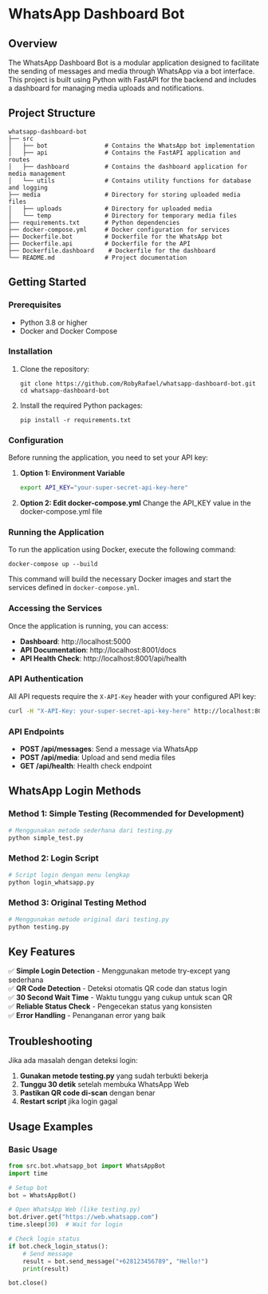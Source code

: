 # WhatsApp Dashboard Bot

## Overview
The WhatsApp Dashboard Bot is a modular application designed to facilitate the sending of messages and media through WhatsApp via a bot interface. This project is built using Python with FastAPI for the backend and includes a dashboard for managing media uploads and notifications.

## Project Structure
```
whatsapp-dashboard-bot
├── src
│   ├── bot                # Contains the WhatsApp bot implementation
│   ├── api                # Contains the FastAPI application and routes
│   ├── dashboard          # Contains the dashboard application for media management
│   └── utils              # Contains utility functions for database and logging
├── media                  # Directory for storing uploaded media files
│   ├── uploads            # Directory for uploaded media
│   └── temp               # Directory for temporary media files
├── requirements.txt       # Python dependencies
├── docker-compose.yml     # Docker configuration for services
├── Dockerfile.bot         # Dockerfile for the WhatsApp bot
├── Dockerfile.api         # Dockerfile for the API
├── Dockerfile.dashboard    # Dockerfile for the dashboard
└── README.md              # Project documentation
```

## Getting Started

### Prerequisites
- Python 3.8 or higher
- Docker and Docker Compose

### Installation
1. Clone the repository:
   ```
   git clone https://github.com/RobyRafael/whatsapp-dashboard-bot.git
   cd whatsapp-dashboard-bot
   ```

2. Install the required Python packages:
   ```
   pip install -r requirements.txt
   ```

### Configuration
Before running the application, you need to set your API key:

1. **Option 1: Environment Variable**
   ```bash
   export API_KEY="your-super-secret-api-key-here"
   ```

2. **Option 2: Edit docker-compose.yml**
   Change the API_KEY value in the docker-compose.yml file

### Running the Application
To run the application using Docker, execute the following command:
```
docker-compose up --build
```

This command will build the necessary Docker images and start the services defined in `docker-compose.yml`.

### Accessing the Services
Once the application is running, you can access:

- **Dashboard**: http://localhost:5000
- **API Documentation**: http://localhost:8001/docs
- **API Health Check**: http://localhost:8001/api/health

### API Authentication
All API requests require the `X-API-Key` header with your configured API key:

```bash
curl -H "X-API-Key: your-super-secret-api-key-here" http://localhost:8001/api/health
```

### API Endpoints
- **POST /api/messages**: Send a message via WhatsApp
- **POST /api/media**: Upload and send media files
- **GET /api/health**: Health check endpoint

## WhatsApp Login Methods

### Method 1: Simple Testing (Recommended for Development)
```bash
# Menggunakan metode sederhana dari testing.py
python simple_test.py
```

### Method 2: Login Script
```bash
# Script login dengan menu lengkap
python login_whatsapp.py
```

### Method 3: Original Testing Method
```bash
# Menggunakan metode original dari testing.py
python testing.py
```

## Key Features

✅ **Simple Login Detection** - Menggunakan metode try-except yang sederhana  
✅ **QR Code Detection** - Deteksi otomatis QR code dan status login  
✅ **30 Second Wait Time** - Waktu tunggu yang cukup untuk scan QR  
✅ **Reliable Status Check** - Pengecekan status yang konsisten  
✅ **Error Handling** - Penanganan error yang baik  

## Troubleshooting

Jika ada masalah dengan deteksi login:

1. **Gunakan metode testing.py** yang sudah terbukti bekerja
2. **Tunggu 30 detik** setelah membuka WhatsApp Web
3. **Pastikan QR code di-scan** dengan benar
4. **Restart script** jika login gagal

## Usage Examples

### Basic Usage
```python
from src.bot.whatsapp_bot import WhatsAppBot
import time

# Setup bot
bot = WhatsAppBot()

# Open WhatsApp Web (like testing.py)
bot.driver.get("https://web.whatsapp.com")
time.sleep(30)  # Wait for login

# Check login status
if bot.check_login_status():
    # Send message
    result = bot.send_message("+628123456789", "Hello!")
    print(result)

bot.close()
```